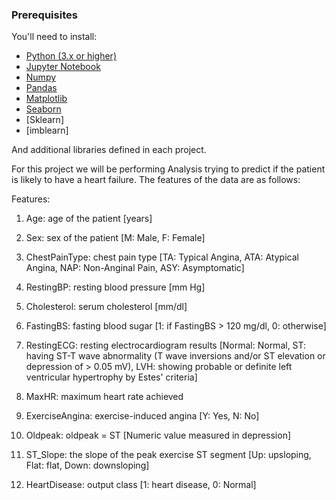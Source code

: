

### Prerequisites

You'll need to install:

* [Python (3.x or higher)](https://www.python.org/downloads/)
* [Jupyter Notebook](https://jupyter.org/)
* [Numpy](http://www.numpy.org/)
* [Pandas](http://pandas.pydata.org/)
* [Matplotlib](https://matplotlib.org/)
* [Seaborn](https://seaborn.pydata.org/)
* [Sklearn]
* [imblearn]



And additional libraries defined in each project.




For this project we will be performing Analysis trying to predict if the patient is likely to have a heart failure. The features of the data are as follows:

Features:
1. Age: age of the patient [years]

2. Sex: sex of the patient [M: Male, F: Female]

3. ChestPainType: chest pain type [TA: Typical Angina, ATA: Atypical Angina, NAP: Non-Anginal Pain, ASY: Asymptomatic]

4. RestingBP: resting blood pressure [mm Hg]

5. Cholesterol: serum cholesterol [mm/dl]

6. FastingBS: fasting blood sugar [1: if FastingBS > 120 mg/dl, 0: otherwise]

7. RestingECG: resting electrocardiogram results [Normal: Normal, ST: having ST-T wave abnormality (T wave inversions and/or ST elevation or depression of > 0.05 mV), LVH: showing probable or definite left ventricular hypertrophy by Estes' criteria]

8. MaxHR: maximum heart rate achieved 

9. ExerciseAngina: exercise-induced angina [Y: Yes, N: No]

10. Oldpeak: oldpeak = ST [Numeric value measured in depression]

11. ST_Slope: the slope of the peak exercise ST segment [Up: upsloping, Flat: flat, Down: downsloping]

13. HeartDisease: output class [1: heart disease, 0: Normal]
